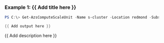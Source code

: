 ### Example 1: {{ Add title here }}
```powershell
PS C:\> Get-AzsComputeScaleUnit -Name s-cluster -Location redmond -SubscriptionId "DC773456-D727-484E-8292-AE8FACFDDDF5"

{{ Add output here }}
```

{{ Add description here }}
